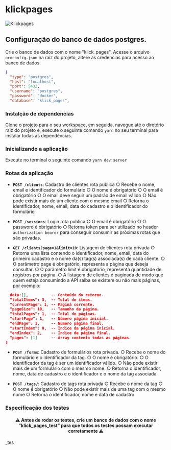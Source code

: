 # klickpages

<img alt="Klickpages" src="https://static-public.klickpages.com.br/uploads/media/file/1632609/klickpages.png" />

## Configuração do banco de dados postgres. 
Crie o banco de dados com o nome "klick_pages".
Acesse o arquivo `ormconfig.json` na raiz do projeto, altere as credencias para acesso ao banco de dados.
```json
{
  "type": "postgres",
  "host": "localhost",
  "port": 5432,
  "username": "postgres",
  "password": "docker",
  "database": "klick_pages",
````

### Instalção de dependencias 
Clone o projeto para o seu workspace, em seguida, navegue até o diretório raiz do projeto e, execute o seguinte comando `yarn` no seu terminal para instalar todas as dependências.

### Inicializando a aplicação
Execute no terminal o seguinte comando `yarn dev:server`

### Rotas da aplicação
- **`POST /clients`**: 
Cadastro de clientes rota publica
  ○ Recebe o nome, email e identificador do formulário
  ○ O nome é obrigatório
  ○ O email é obrigatório
  ○ O email deve seguir um padrão de email válido
  ○ Não pode existir mais de um cliente com o mesmo email
  ○ Retorna o identificador, nome, email, data do cadastro e o identificador do formulário

- **`POST /sessions`**:
Login rota publica
  ○ O email é obrigatório 
  ○ O password é obrigatório
  ○ Retorna token para ser utilizado no header `authorization bearer` para conseguir consumir as próximas rotas que são privadas.

- **`GET /clients?page=1&limit=10`**: 
Listagem de clientes rota privada
  ○ Retorna uma lista contendo o identificador, nome, email, data do primeiro cadastro e o nome da(s) tag(s) associada(s) de cada cliente.
  ○ O parâmetro page é obrigatório, representa a página que deseja consultar.
  ○ O parâmetro limit é obrigatório, representa quantidade de registros por página.
  ○ A listagem de clientes é paginada de modo que quem esteja consumindo a API saiba se existem ou não mais páginas, por exemplo:
  
```json
  data:[],          -- Conteúdo do retorno.
  "totalItems": 3,  -- Total de itens.
  "currentPage": 1, -- Paginá corrente.
  "pageSize": 10,   -- Tamanho da página.
  "totalPages": 1,  -- Total de páginas.
  "startPage": 1,   -- Número página inicial.
  "endPage": 1,     -- Numero página final.
  "startIndex": 0,  -- Índice da página inicial.
  "endIndex": 2,    -- Índice da página final.
  "pages": [1]      -- Array contento todas as páginas.
}
```
- **`POST /forms`**: 
Cadastro de formulários rota privada.
  ○ Recebe o nome do formulário e o identificador da tag.
  ○ O nome é obrigatório.
  ○ O identificador da tag é ser um identificador válido.
  ○ Não pode existir mais de um formulário com o mesmo nome.
  ○ Retorna o identificador, nome, data de cadastro e o identificador e o nome da tag associada.

- **`POST /tags/`**: 
Cadastro de tags rota privada
  ○ Recebe o nome da tag
  ○ O nome é obrigatório
  ○ Não pode existir mais de uma tag com o mesmo nome
  ○ Retorna o identificador, nome e data de cadastro

### Específicação dos testes

<h4 align="center">
  ⚠️ Antes de rodar os testes, crie um banco de dados com o nome "klick_pages_test" para que todos os testes possam executar corretamente ⚠️
</h4>_tes

